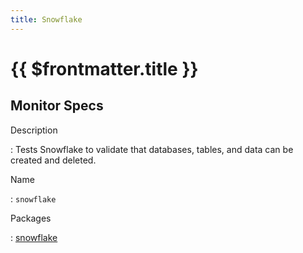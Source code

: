 ```yaml
---
title: Snowflake
---
```


# {{ $frontmatter.title }}

## Monitor Specs

Description

: Tests Snowflake to validate that databases, tables, and data can be created and deleted.

Name

: `snowflake`

Packages

: [snowflake](snowflake_snowflake.md)


<!--@include: /parts/_1.md-->


<!--@include: /parts/_2.md-->